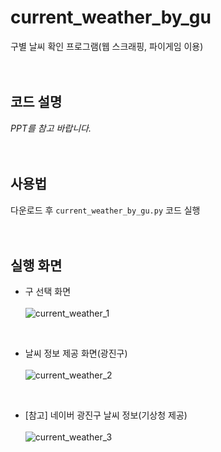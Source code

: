 # current_weather_by_gu
구별 날씨 확인 프로그램(웹 스크래핑, 파이게임 이용)
<br><br><br>

## 코드 설명
*PPT를 참고 바랍니다.*
<br><br><br>

## 사용법
다운로드 후 <code>current_weather_by_gu.py</code> 코드 실행
<br><br><br>

## 실행 화면
- 구 선택 화면<br><br>
![current_weather_1](https://user-images.githubusercontent.com/121742489/211871680-bfade49e-87dd-4a21-8978-bcdefac0fa22.png)
<br>

- 날씨 정보 제공 화면(광진구)<br><br>
![current_weather_2](https://user-images.githubusercontent.com/121742489/211871704-889a0e0e-a1f2-4a12-a64e-724ea4b57c72.png)
<br>

- [참고] 네이버 광진구 날씨 정보(기상청 제공)<br><br>
![current_weather_3](https://user-images.githubusercontent.com/121742489/211871719-f5c2d7de-8108-4284-9462-4a1bd200ab8f.png)
<br>
